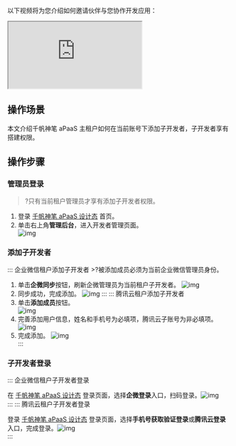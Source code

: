 以下视频将为您介绍如何邀请伙伴与您协作开发应用：
<div class="doc-video-mod"><iframe src="https://cloud.tencent.com/edu/learning/quick-play/3565-61839?source=gw.doc.media&withPoster=1&notip=1"></iframe></div>

## 操作场景

本文介绍千帆神笔 aPaaS 主租户如何在当前账号下添加子开发者，子开发者享有搭建权限。

## 操作步骤
### 管理员登录
>?只有当前租户管理员才享有添加子开发者权限。

1. 登录 [千帆神笔 aPaaS 设计态](https://apaas.cloud.tencent.com/) 首页。
2. 单击右上角**管理后台**，进入开发者管理页面。     
![img](https://qcloudimg.tencent-cloud.cn/raw/c419ff5f2a0990d21ef91290e1c5c020.jpg)        


 
### 添加子开发者
<dx-tabs>
::: 企业微信租户添加子开发者
>?被添加成员必须为当前企业微信管理员身份。

1. 单击**企微同步**按钮，刷新企微管理员为当前租户子开发者。
![img](https://main.qcloudimg.com/raw/3e59c638aaf638d1a7b0a9e514fa301c.png)        
2. 同步成功，完成添加。
![img](https://main.qcloudimg.com/raw/c7cd9614511afd536c6786d29385319c.png) 
:::
::: 腾讯云租户添加子开发者
1. 单击**添加成员**按钮。  
![img](https://main.qcloudimg.com/raw/1ea54b3da42c97c46dedbf2056bcb5f4.png)        
2. 完善添加用户信息，姓名和手机号为必填项，腾讯云子账号为非必填项。
![img](https://main.qcloudimg.com/raw/ff4536642d8e4a77f86d9ef3cac7eb2b.png)        
3. 完成添加。
![img](https://main.qcloudimg.com/raw/e3d67460eb6692af10cc2a0995173b7f.png)   
:::
</dx-tabs>



      
     
### 子开发者登录
<dx-tabs>
::: 企业微信租户子开发者登录

在 [千帆神笔 aPaaS 设计态](https://apaas.cloud.tencent.com/) 登录页面，选择**企微登录**入口，扫码登录。![img](https://qcloudimg.tencent-cloud.cn/raw/d049ce3c7f4505160424157805b5f294.jpg)        
::: 
::: 腾讯云租户子开发者登录

登录 [千帆神笔 aPaaS 设计态](https://apaas.cloud.tencent.com/) 登录页面，选择**手机号获取验证登录**或**腾讯云登录**入口，完成登录。![img](https://qcloudimg.tencent-cloud.cn/raw/bafaf44ae9b3f4257874740764590d24.jpg)        
:::
</dx-tabs>

